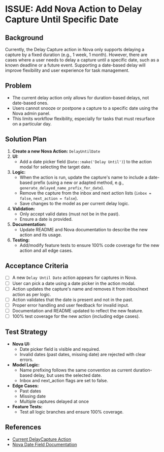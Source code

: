 # ISSUE: Add Nova Action to Delay Capture Until Specific Date

## Background
Currently, the Delay Capture action in Nova only supports delaying a capture by a fixed duration (e.g., 1 week, 1 month). However, there are cases where a user needs to delay a capture until a specific date, such as a known deadline or a future event. Supporting a date-based delay will improve flexibility and user experience for task management.

## Problem
- The current delay action only allows for duration-based delays, not date-based ones.
- Users cannot snooze or postpone a capture to a specific date using the Nova admin panel.
- This limits workflow flexibility, especially for tasks that must resurface on a particular day.

## Solution Plan
1. **Create a new Nova Action:** `DelayUntilDate`
2. **UI:**
    - Add a date picker field (`Date::make('Delay Until')`) to the action modal for selecting the target date.
3. **Logic:**
    - When the action is run, update the capture's name to include a date-based prefix (using a new or adapted method, e.g., `generate_delayed_name_prefix_for_date`).
    - Remove the capture from the inbox and next action lists (`inbox = false`, `next_action = false`).
    - Save changes to the model as per current delay logic.
4. **Validation:**
    - Only accept valid dates (must not be in the past).
    - Ensure a date is provided.
5. **Documentation:**
    - Update README and Nova documentation to describe the new action and its usage.
6. **Testing:**
    - Add/modify feature tests to ensure 100% code coverage for the new action and all edge cases.

## Acceptance Criteria
- [ ] A new `Delay Until Date` action appears for captures in Nova.
- [ ] User can pick a date using a date picker in the action modal.
- [ ] Action updates the capture's name and removes it from inbox/next action as per logic.
- [ ] Action validates that the date is present and not in the past.
- [ ] Proper error handling and user feedback for invalid input.
- [ ] Documentation and README updated to reflect the new feature.
- [ ] 100% test coverage for the new action (including edge cases).

## Test Strategy
- **Nova UI:**
    - Date picker field is visible and required.
    - Invalid dates (past dates, missing date) are rejected with clear errors.
- **Model Logic:**
    - Name prefixing follows the same convention as current duration-based delay, but uses the selected date.
    - Inbox and next_action flags are set to false.
- **Edge Cases:**
    - Past dates
    - Missing date
    - Multiple captures delayed at once
- **Feature Tests:**
    - Test all logic branches and ensure 100% coverage.

## References
- [Current DelayCapture Action](app/Nova/Actions/DelayCapture.php)
- [Nova Date Field Documentation](https://nova.laravel.com/docs/5.0/resources/fields.html#date)
